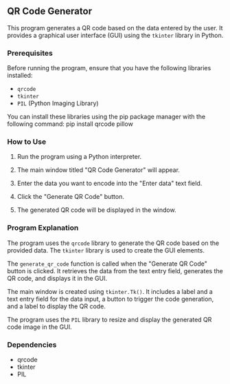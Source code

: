 ## QR Code Generator

This program generates a QR code based on the data entered by the user. It provides a graphical user interface (GUI) using the `tkinter` library in Python.

### Prerequisites

Before running the program, ensure that you have the following libraries installed:

- `qrcode`
- `tkinter`
- `PIL` (Python Imaging Library)

You can install these libraries using the pip package manager with the following command:
pip install qrcode pillow

### How to Use

1. Run the program using a Python interpreter.

2. The main window titled "QR Code Generator" will appear.

3. Enter the data you want to encode into the "Enter data" text field.

4. Click the "Generate QR Code" button.

5. The generated QR code will be displayed in the window.

### Program Explanation

The program uses the `qrcode` library to generate the QR code based on the provided data. The `tkinter` library is used to create the GUI elements.

The `generate_qr_code` function is called when the "Generate QR Code" button is clicked. It retrieves the data from the text entry field, generates the QR code, and displays it in the GUI.

The main window is created using `tkinter.Tk()`. It includes a label and a text entry field for the data input, a button to trigger the code generation, and a label to display the QR code.

The program uses the `PIL` library to resize and display the generated QR code image in the GUI.

### Dependencies

- qrcode
- tkinter
- PIL


